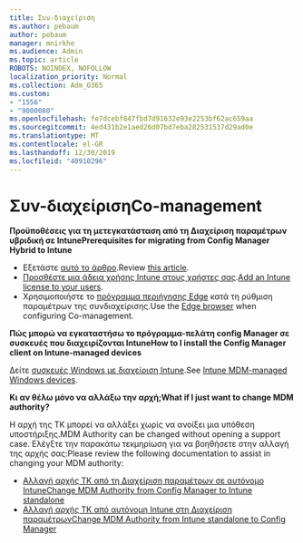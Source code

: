 ```yaml
---
title: Συν-διαχείριση
ms.author: pebaum
author: pebaum
manager: mnirkhe
ms.audience: Admin
ms.topic: article
ROBOTS: NOINDEX, NOFOLLOW
localization_priority: Normal
ms.collection: Adm_O365
ms.custom:
- "1556"
- "9000080"
ms.openlocfilehash: fe7dcebf847fbd7d91632e93e2253bf62ac659aa
ms.sourcegitcommit: 4ed431b2e1aed26d07bd7eba282531537d29ad0e
ms.translationtype: MT
ms.contentlocale: el-GR
ms.lasthandoff: 12/30/2019
ms.locfileid: "40910296"
---
```

# <a name="co-management"></a><span data-ttu-id="6d985-102">Συν-διαχείριση</span><span class="sxs-lookup"><span data-stu-id="6d985-102">Co-management</span></span>

<span data-ttu-id="6d985-103">**Προϋποθέσεις για τη μετεγκατάσταση από τη Διαχείριση παραμέτρων υβριδική σε Intune**</span><span class="sxs-lookup"><span data-stu-id="6d985-103">**Prerequisites for migrating from Config Manager Hybrid to Intune**</span></span>

- <span data-ttu-id="6d985-104">Εξετάστε [αυτό το άρθρο](https://docs.microsoft.com/sccm/mdm/deploy-use/migrate-hybridmdm-to-intunesa).</span><span class="sxs-lookup"><span data-stu-id="6d985-104">Review [this article](https://docs.microsoft.com/sccm/mdm/deploy-use/migrate-hybridmdm-to-intunesa).</span></span>
- <span data-ttu-id="6d985-105">[Προσθέστε μια άδεια χρήσης Intune στους χρήστες σας](https://docs.microsoft.com/intune/licenses-assign).</span><span class="sxs-lookup"><span data-stu-id="6d985-105">[Add an Intune license to your users](https://docs.microsoft.com/intune/licenses-assign).</span></span>
- <span data-ttu-id="6d985-106">Χρησιμοποιήστε το [πρόγραμμα περιήγησης Edge](https://www.microsoft.com/windows/microsoft-edge) κατά τη ρύθμιση παραμέτρων της συνδιαχείρισης.</span><span class="sxs-lookup"><span data-stu-id="6d985-106">Use the [Edge browser](https://www.microsoft.com/windows/microsoft-edge) when configuring Co-management.</span></span>

<span data-ttu-id="6d985-107">**Πώς μπορώ να εγκαταστήσω το πρόγραμμα-πελάτη config Manager σε συσκευές που διαχειρίζονται Intune**</span><span class="sxs-lookup"><span data-stu-id="6d985-107">**How to I install the Config Manager client on Intune-managed devices**</span></span>

<span data-ttu-id="6d985-108">Δείτε [συσκευές Windows με διαχείριση Intune](https://docs.microsoft.com/sccm/core/clients/deploy/deploy-clients-to-windows-computers#bkmk_mdm).</span><span class="sxs-lookup"><span data-stu-id="6d985-108">See [Intune MDM-managed Windows devices](https://docs.microsoft.com/sccm/core/clients/deploy/deploy-clients-to-windows-computers#bkmk_mdm).</span></span>

<span data-ttu-id="6d985-109">**Κι αν θέλω μόνο να αλλάξω την αρχή;**</span><span class="sxs-lookup"><span data-stu-id="6d985-109">**What if I just want to change MDM authority?**</span></span>

<span data-ttu-id="6d985-110">Η αρχή της ΤΚ μπορεί να αλλάξει χωρίς να ανοίξει μια υπόθεση υποστήριξης.</span><span class="sxs-lookup"><span data-stu-id="6d985-110">MDM Authority can be changed without opening a support case.</span></span> <span data-ttu-id="6d985-111">Ελέγξτε την παρακάτω τεκμηρίωση για να βοηθήσετε στην αλλαγή της αρχής σας:</span><span class="sxs-lookup"><span data-stu-id="6d985-111">Please review the following documentation to assist in changing your MDM authority:</span></span>
- [<span data-ttu-id="6d985-112">Αλλαγή αρχής ΤΚ από τη Διαχείριση παραμέτρων σε αυτόνομο Intune</span><span class="sxs-lookup"><span data-stu-id="6d985-112">Change MDM Authority from Config Manager to Intune standalone</span></span>](https://docs.microsoft.com/sccm/mdm/deploy-use/migrate-change-mdm-authority)
- [<span data-ttu-id="6d985-113">Αλλαγή αρχής ΤΚ από αυτόνομη Intune στη Διαχείριση παραμέτρων</span><span class="sxs-lookup"><span data-stu-id="6d985-113">Change MDM Authority from Intune standalone to Config Manager</span></span>](https://docs.microsoft.com/intune-classic/deploy-use/prerequisites-for-enrollment#what-to-do-if-you-choose-the-wrong-mdm-authority-setting)